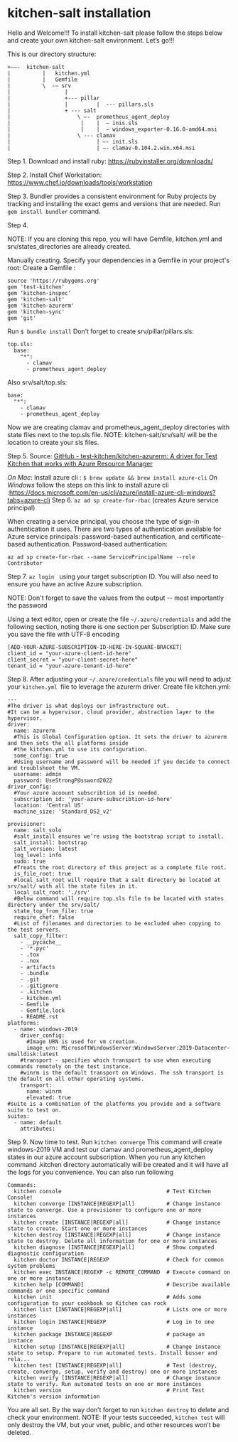 # kitchen-salt installation
Hello and Welcome!!!
To install kitchen-salt please follow the steps below and create your own kitchen-salt environment. Let’s go!!!

This is our directory structure:
```
+——-  kitchen-salt
|          |   kitchen.yml
|          |   Gemfile
|          \  -— srv
|                 |
|                 +--- pillar
|                 |         |  --- pillars.sls
|                 + --- salt
|                     \ —-  prometheus_agent_deploy
|                      |    |  — inis.sls
|                      |    |  — windows_exporter-0.16.0-amd64.msi
|                     \ --- clamav
|                           | —- init.sls
|                           | —- clamav-0.104.2.win.x64.msi
```

Step 1.
Download and install ruby: https://rubyinstaller.org/downloads/ 

Step 2.
Install Chef Workstation: https://www.chef.io/downloads/tools/workstation

Step 3.
Bundler provides a consistent environment for Ruby projects by tracking and installing the exact gems and versions that are needed.
Run  `gem install bundler` command.

Step 4.

NOTE: If you are cloning this repo, you will have Gemfile, kitchen.yml and srv/states_directories  are already created. 

Manually creating.
Specify your dependencies in a Gemfile in your project's root: 
Create a Gemfile :
```
source 'https://rubygems.org'
gem 'test-kitchen'
gem ‘kitchen-inspec’
gem 'kitchen-salt'
gem 'kitchen-azurerm'
gem 'kitchen-sync'
gem 'git'
```
Run `$ bundle install`
Don’t forget to create srv/pillar/pillars.sls:
```
top.sls:
  base:
    "*":
      - clamav
      - prometheus_agent_deploy

```
Also srv/salt/top.sls:
```
base:
  "*":
    - clamav
    - prometheus_agent_deploy

```
Now we are creating clamav and prometheus_agent_deploy directories with state files next to the top.sls file.  NOTE: kitchen-salt/srv/salt/ will be the location to create your sls files.  

Step 5.
Source: [GitHub - test-kitchen/kitchen-azurerm: A driver for Test Kitchen that works with Azure Resource Manager](https://github.com/test-kitchen/kitchen-azurerm)

*On Mac*: Install azure cli :
 `$ brew update && brew install azure-cli`
*On Windows* follow the steps on this link to install azure cli :https://docs.microsoft.com/en-us/cli/azure/install-azure-cli-windows?tabs=azure-cli
Step 6.
`az ad sp create-for-rbac` (creates Azure service principal)

When creating a service principal, you choose the type of sign-in authentication it uses. There are two types of authentication available for Azure service principals: password-based authentication, and certificate-based authentication.
Password-based authentication:

```
az ad sp create-for-rbac --name ServicePrincipalName --role Contributor
```

Step 7.
`az login ` using your target subscription ID. You will also need to ensure you have an active Azure subscription.

NOTE: Don't forget to save the values from the output -- most importantly the password

Using a text editor, open or create the file `~/.azure/credentials` and add the following section, noting there is one section per Subscription ID. Make sure you save the file with UTF-8 encoding

```
[ADD-YOUR-AZURE-SUBSCRIPTION-ID-HERE-IN-SQUARE-BRACKET]
client_id = "your-azure-client-id-here"
client_secret = "your-client-secret-here"
tenant_id = "your-azure-tenant-id-here"
```

Step 8.
After adjusting your `~/.azure/credentials` file you will need to adjust your `kitchen.yml `file to leverage the azurerm driver. 
Create file kitchen.yml:
```
---
#The driver is what deploys our infrastructure out. 
#It can be a hypervisor, cloud provider, abstraction layer to the hypervisor.
driver:
  name: azurerm
  #This is Global Configuration option. It sets the driver to azurerm and then sets the all platforms inside 
  #the kitchen.yml to use its configuration.
  some_config: true 
  #Using username and password will be needed if you decide to connect and troublshoot the VM.
  username: admin
  password: UseStrongP@ssword2022
driver_config:
  #Your azure acoount subscribtion id is needed.
  subscription_id: 'your-azure-subscribtion-id-here'
  location: 'Central US'
  machine_size: 'Standard_DS2_v2'

provisioner:
  name: salt_solo
  #salt_install ensures we’re using the bootstrap script to install.
  salt_install: bootstrap
  salt_version: latest
  log_level: info
  sudo: true
  #Treats the root directory of this project as a complete file root. 
  is_file_root: true
  #local_salt_root will require that a salt directory be located at srv/salt/ with all the state files in it.
  local_salt_root: './srv'
  #Below command will require top.sls file to be located with states directory under the srv/salt/
  state_top_from_file: true
  require_chef: false
  #List of filenames and directories to be excluded when copying to the test servers.
  salt_copy_filter:
    - __pycache__
    - '*.pyc'
    - .tox
    - .nox
    - artifacts
    - .bundle
    - .git
    - .gitignore
    - .kitchen
    - kitchen.yml
    - Gemfile
    - Gemfile.lock
    - README.rst
platforms:
  - name: windows-2019
    driver_config:
      #Image URN is used for vm creation.
      image_urn: MicrosoftWindowsServer:WindowsServer:2019-Datacenter-smalldisk:latest
    #transport - specifies which transport to use when executing commands remotely on the test instance. 
    #winrm is the default transport on Windows. The ssh transport is the default on all other operating systems.
    transport:
      name: winrm
      elevated: true
#suite is a combination of the platforms you provide and a software suite to test on.
suites:
  - name: default
    attributes:
```

Step 9.
Now time to test. Run `kitchen converge`  This command will create windows-2019 VM and test our clamav and prometheus_agent_deploy states in our azure account subscription.  When you run any kitchen command .kitchen directory automatically will be created and it will have all the logs for you convenience.  You can also run following 
```
Commands:
  kitchen console                                 # Test Kitchen Console!
  kitchen converge [INSTANCE|REGEXP|all]          # Change instance state to converge. Use a provisioner to configure one or more instances
  kitchen create [INSTANCE|REGEXP|all]            # Change instance state to create. Start one or more instances
  kitchen destroy [INSTANCE|REGEXP|all]           # Change instance state to destroy. Delete all information for one or more instances
  kitchen diagnose [INSTANCE|REGEXP|all]          # Show computed diagnostic configuration
  kitchen doctor INSTANCE|REGEXP                  # Check for common system problems
  kitchen exec INSTANCE|REGEXP -c REMOTE_COMMAND  # Execute command on one or more instance
  kitchen help [COMMAND]                          # Describe available commands or one specific command
  kitchen init                                    # Adds some configuration to your cookbook so Kitchen can rock
  kitchen list [INSTANCE|REGEXP|all]              # Lists one or more instances
  kitchen login INSTANCE|REGEXP                   # Log in to one instance
  kitchen package INSTANCE|REGEXP                 # package an instance
  kitchen setup [INSTANCE|REGEXP|all]             # Change instance state to setup. Prepare to run automated tests. Install busser and rela...
  kitchen test [INSTANCE|REGEXP|all]              # Test (destroy, create, converge, setup, verify and destroy) one or more instances
  kitchen verify [INSTANCE|REGEXP|all]            # Change instance state to verify. Run automated tests on one or more instances
  kitchen version                                 # Print Test Kitchen's version information
```


You are all set. By the way don’t forget to run `kitchen destroy`  to delete  and check your environment. 
NOTE: If your tests succeeded,  `kitchen test` will only destroy the VM, but your vnet, public, and other resources won’t be deleted. 


